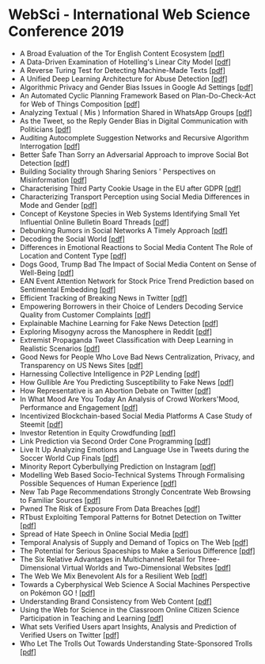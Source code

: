 # WebSci - International Web Science Conference 2019

 - A Broad Evaluation of the Tor English Content Ecosystem [[pdf]](https://github.com/ahmadassaf/research-library/blob/master/Conferences/WebSci%20-%20International%20Web%20Science%20Conference/WebSci%20-%20International%20Web%20Science%20Conference%202019/A%20Broad%20Evaluation%20of%20the%20Tor%20English%20Content%20Ecosystem.pdf)
 - A Data-Driven Examination of Hotelling's Linear City Model [[pdf]](https://github.com/ahmadassaf/research-library/blob/master/Conferences/WebSci%20-%20International%20Web%20Science%20Conference/WebSci%20-%20International%20Web%20Science%20Conference%202019/A%20Data-Driven%20Examination%20of%20Hotelling's%20Linear%20City%20Model.pdf)
 - A Reverse Turing Test for Detecting Machine-Made Texts [[pdf]](https://github.com/ahmadassaf/research-library/blob/master/Conferences/WebSci%20-%20International%20Web%20Science%20Conference/WebSci%20-%20International%20Web%20Science%20Conference%202019/A%20Reverse%20Turing%20Test%20for%20Detecting%20Machine-Made%20Texts.pdf)
 - A Unified Deep Learning Architecture for Abuse Detection [[pdf]](https://github.com/ahmadassaf/research-library/blob/master/Conferences/WebSci%20-%20International%20Web%20Science%20Conference/WebSci%20-%20International%20Web%20Science%20Conference%202019/A%20Unified%20Deep%20Learning%20Architecture%20for%20Abuse%20Detection.pdf)
 - Algorithmic Privacy and Gender Bias Issues in Google Ad Settings [[pdf]](https://github.com/ahmadassaf/research-library/blob/master/Conferences/WebSci%20-%20International%20Web%20Science%20Conference/WebSci%20-%20International%20Web%20Science%20Conference%202019/Algorithmic%20Privacy%20and%20Gender%20Bias%20Issues%20in%20Google%20Ad%20Settings.pdf)
 - An Automated Cyclic Planning Framework Based on Plan-Do-Check-Act for Web of Things Composition [[pdf]](https://github.com/ahmadassaf/research-library/blob/master/Conferences/WebSci%20-%20International%20Web%20Science%20Conference/WebSci%20-%20International%20Web%20Science%20Conference%202019/An%20Automated%20Cyclic%20Planning%20Framework%20Based%20on%20Plan-Do-Check-Act%20for%20Web%20of%20Things%20Composition.pdf)
 - Analyzing Textual ( Mis ) Information Shared in WhatsApp Groups [[pdf]](https://github.com/ahmadassaf/research-library/blob/master/Conferences/WebSci%20-%20International%20Web%20Science%20Conference/WebSci%20-%20International%20Web%20Science%20Conference%202019/Analyzing%20Textual%20(%20Mis%20)%20Information%20Shared%20in%20WhatsApp%20Groups.pdf)
 - As the Tweet, so the Reply Gender Bias in Digital Communication with Politicians [[pdf]](https://github.com/ahmadassaf/research-library/blob/master/Conferences/WebSci%20-%20International%20Web%20Science%20Conference/WebSci%20-%20International%20Web%20Science%20Conference%202019/As%20the%20Tweet,%20so%20the%20Reply%20Gender%20Bias%20in%20Digital%20Communication%20with%20Politicians.pdf)
 - Auditing Autocomplete Suggestion Networks and Recursive Algorithm Interrogation [[pdf]](https://github.com/ahmadassaf/research-library/blob/master/Conferences/WebSci%20-%20International%20Web%20Science%20Conference/WebSci%20-%20International%20Web%20Science%20Conference%202019/Auditing%20Autocomplete%20Suggestion%20Networks%20and%20Recursive%20Algorithm%20Interrogation.pdf)
 - Better Safe Than Sorry an Adversarial Approach to improve Social Bot Detection [[pdf]](https://github.com/ahmadassaf/research-library/blob/master/Conferences/WebSci%20-%20International%20Web%20Science%20Conference/WebSci%20-%20International%20Web%20Science%20Conference%202019/Better%20Safe%20Than%20Sorry%20an%20Adversarial%20Approach%20to%20improve%20Social%20Bot%20Detection.pdf)
 - Building Sociality through Sharing Seniors ' Perspectives on Misinformation [[pdf]](https://github.com/ahmadassaf/research-library/blob/master/Conferences/WebSci%20-%20International%20Web%20Science%20Conference/WebSci%20-%20International%20Web%20Science%20Conference%202019/Building%20Sociality%20through%20Sharing%20Seniors%20'%20Perspectives%20on%20Misinformation.pdf)
 - Characterising Third Party Cookie Usage in the EU after GDPR [[pdf]](https://github.com/ahmadassaf/research-library/blob/master/Conferences/WebSci%20-%20International%20Web%20Science%20Conference/WebSci%20-%20International%20Web%20Science%20Conference%202019/Characterising%20Third%20Party%20Cookie%20Usage%20in%20the%20EU%20after%20GDPR.pdf)
 - Characterizing Transport Perception using Social Media Differences in Mode and Gender [[pdf]](https://github.com/ahmadassaf/research-library/blob/master/Conferences/WebSci%20-%20International%20Web%20Science%20Conference/WebSci%20-%20International%20Web%20Science%20Conference%202019/Characterizing%20Transport%20Perception%20using%20Social%20Media%20Differences%20in%20Mode%20and%20Gender.pdf)
 - Concept of Keystone Species in Web Systems Identifying Small Yet Influential Online Bulletin Board Threads [[pdf]](https://github.com/ahmadassaf/research-library/blob/master/Conferences/WebSci%20-%20International%20Web%20Science%20Conference/WebSci%20-%20International%20Web%20Science%20Conference%202019/Concept%20of%20Keystone%20Species%20in%20Web%20Systems%20Identifying%20Small%20Yet%20Influential%20Online%20Bulletin%20Board%20Threads.pdf)
 - Debunking Rumors in Social Networks A Timely Approach [[pdf]](https://github.com/ahmadassaf/research-library/blob/master/Conferences/WebSci%20-%20International%20Web%20Science%20Conference/WebSci%20-%20International%20Web%20Science%20Conference%202019/Debunking%20Rumors%20in%20Social%20Networks%20A%20Timely%20Approach.pdf)
 - Decoding the Social World [[pdf]](https://github.com/ahmadassaf/research-library/blob/master/Conferences/WebSci%20-%20International%20Web%20Science%20Conference/WebSci%20-%20International%20Web%20Science%20Conference%202019/Decoding%20the%20Social%20World.pdf)
 - Differences in Emotional Reactions to Social Media Content The Role of Location and Content Type [[pdf]](https://github.com/ahmadassaf/research-library/blob/master/Conferences/WebSci%20-%20International%20Web%20Science%20Conference/WebSci%20-%20International%20Web%20Science%20Conference%202019/Differences%20in%20Emotional%20Reactions%20to%20Social%20Media%20Content%20The%20Role%20of%20Location%20and%20Content%20Type.pdf)
 - Dogs Good, Trump Bad The Impact of Social Media Content on Sense of Well-Being [[pdf]](https://github.com/ahmadassaf/research-library/blob/master/Conferences/WebSci%20-%20International%20Web%20Science%20Conference/WebSci%20-%20International%20Web%20Science%20Conference%202019/Dogs%20Good,%20Trump%20Bad%20The%20Impact%20of%20Social%20Media%20Content%20on%20Sense%20of%20Well-Being.pdf)
 - EAN Event Attention Network for Stock Price Trend Prediction based on Sentimental Embedding [[pdf]](https://github.com/ahmadassaf/research-library/blob/master/Conferences/WebSci%20-%20International%20Web%20Science%20Conference/WebSci%20-%20International%20Web%20Science%20Conference%202019/EAN%20Event%20Attention%20Network%20for%20Stock%20Price%20Trend%20Prediction%20based%20on%20Sentimental%20Embedding.pdf)
 - Efficient Tracking of Breaking News in Twitter [[pdf]](https://github.com/ahmadassaf/research-library/blob/master/Conferences/WebSci%20-%20International%20Web%20Science%20Conference/WebSci%20-%20International%20Web%20Science%20Conference%202019/Efficient%20Tracking%20of%20Breaking%20News%20in%20Twitter.pdf)
 - Empowering Borrowers in their Choice of Lenders Decoding Service Quality from Customer Complaints [[pdf]](https://github.com/ahmadassaf/research-library/blob/master/Conferences/WebSci%20-%20International%20Web%20Science%20Conference/WebSci%20-%20International%20Web%20Science%20Conference%202019/Empowering%20Borrowers%20in%20their%20Choice%20of%20Lenders%20Decoding%20Service%20Quality%20from%20Customer%20Complaints.pdf)
 - Explainable Machine Learning for Fake News Detection [[pdf]](https://github.com/ahmadassaf/research-library/blob/master/Conferences/WebSci%20-%20International%20Web%20Science%20Conference/WebSci%20-%20International%20Web%20Science%20Conference%202019/Explainable%20Machine%20Learning%20for%20Fake%20News%20Detection.pdf)
 - Exploring Misogyny across the Manosphere in Reddit [[pdf]](https://github.com/ahmadassaf/research-library/blob/master/Conferences/WebSci%20-%20International%20Web%20Science%20Conference/WebSci%20-%20International%20Web%20Science%20Conference%202019/Exploring%20Misogyny%20across%20the%20Manosphere%20in%20Reddit.pdf)
 - Extremist Propaganda Tweet Classification with Deep Learning in Realistic Scenarios [[pdf]](https://github.com/ahmadassaf/research-library/blob/master/Conferences/WebSci%20-%20International%20Web%20Science%20Conference/WebSci%20-%20International%20Web%20Science%20Conference%202019/Extremist%20Propaganda%20Tweet%20Classification%20with%20Deep%20Learning%20in%20Realistic%20Scenarios.pdf)
 - Good News for People Who Love Bad News Centralization, Privacy, and Transparency on US News Sites [[pdf]](https://github.com/ahmadassaf/research-library/blob/master/Conferences/WebSci%20-%20International%20Web%20Science%20Conference/WebSci%20-%20International%20Web%20Science%20Conference%202019/Good%20News%20for%20People%20Who%20Love%20Bad%20News%20Centralization,%20Privacy,%20and%20Transparency%20on%20US%20News%20Sites.pdf)
 - Harnessing Collective Intelligence in P2P Lending [[pdf]](https://github.com/ahmadassaf/research-library/blob/master/Conferences/WebSci%20-%20International%20Web%20Science%20Conference/WebSci%20-%20International%20Web%20Science%20Conference%202019/Harnessing%20Collective%20Intelligence%20in%20P2P%20Lending.pdf)
 - How Gullible Are You Predicting Susceptibility to Fake News [[pdf]](https://github.com/ahmadassaf/research-library/blob/master/Conferences/WebSci%20-%20International%20Web%20Science%20Conference/WebSci%20-%20International%20Web%20Science%20Conference%202019/How%20Gullible%20Are%20You%20Predicting%20Susceptibility%20to%20Fake%20News.pdf)
 - How Representative is an Abortion Debate on Twitter [[pdf]](https://github.com/ahmadassaf/research-library/blob/master/Conferences/WebSci%20-%20International%20Web%20Science%20Conference/WebSci%20-%20International%20Web%20Science%20Conference%202019/How%20Representative%20is%20an%20Abortion%20Debate%20on%20Twitter.pdf)
 - In What Mood Are You Today An Analysis of Crowd Workers'Mood, Performance and Engagement [[pdf]](https://github.com/ahmadassaf/research-library/blob/master/Conferences/WebSci%20-%20International%20Web%20Science%20Conference/WebSci%20-%20International%20Web%20Science%20Conference%202019/In%20What%20Mood%20Are%20You%20Today%20An%20Analysis%20of%20Crowd%20Workers'Mood,%20Performance%20and%20Engagement.pdf)
 - Incentivized Blockchain-based Social Media Platforms A Case Study of Steemit [[pdf]](https://github.com/ahmadassaf/research-library/blob/master/Conferences/WebSci%20-%20International%20Web%20Science%20Conference/WebSci%20-%20International%20Web%20Science%20Conference%202019/Incentivized%20Blockchain-based%20Social%20Media%20Platforms%20A%20Case%20Study%20of%20Steemit.pdf)
 - Investor Retention in Equity Crowdfunding [[pdf]](https://github.com/ahmadassaf/research-library/blob/master/Conferences/WebSci%20-%20International%20Web%20Science%20Conference/WebSci%20-%20International%20Web%20Science%20Conference%202019/Investor%20Retention%20in%20Equity%20Crowdfunding.pdf)
 - Link Prediction via Second Order Cone Programming [[pdf]](https://github.com/ahmadassaf/research-library/blob/master/Conferences/WebSci%20-%20International%20Web%20Science%20Conference/WebSci%20-%20International%20Web%20Science%20Conference%202019/Link%20Prediction%20via%20Second%20Order%20Cone%20Programming.pdf)
 - Live It Up Analyzing Emotions and Language Use in Tweets during the Soccer World Cup Finals [[pdf]](https://github.com/ahmadassaf/research-library/blob/master/Conferences/WebSci%20-%20International%20Web%20Science%20Conference/WebSci%20-%20International%20Web%20Science%20Conference%202019/Live%20It%20Up%20Analyzing%20Emotions%20and%20Language%20Use%20in%20Tweets%20during%20the%20Soccer%20World%20Cup%20Finals.pdf)
 - Minority Report Cyberbullying Prediction on Instagram [[pdf]](https://github.com/ahmadassaf/research-library/blob/master/Conferences/WebSci%20-%20International%20Web%20Science%20Conference/WebSci%20-%20International%20Web%20Science%20Conference%202019/Minority%20Report%20Cyberbullying%20Prediction%20on%20Instagram.pdf)
 - Modelling Web Based Socio-Technical Systems Through Formalising Possible Sequences of Human Experience [[pdf]](https://github.com/ahmadassaf/research-library/blob/master/Conferences/WebSci%20-%20International%20Web%20Science%20Conference/WebSci%20-%20International%20Web%20Science%20Conference%202019/Modelling%20Web%20Based%20Socio-Technical%20Systems%20Through%20Formalising%20Possible%20Sequences%20of%20Human%20Experience.pdf)
 - New Tab Page Recommendations Strongly Concentrate Web Browsing to Familiar Sources [[pdf]](https://github.com/ahmadassaf/research-library/blob/master/Conferences/WebSci%20-%20International%20Web%20Science%20Conference/WebSci%20-%20International%20Web%20Science%20Conference%202019/New%20Tab%20Page%20Recommendations%20Strongly%20Concentrate%20Web%20Browsing%20to%20Familiar%20Sources.pdf)
 - Pwned The Risk of Exposure From Data Breaches [[pdf]](https://github.com/ahmadassaf/research-library/blob/master/Conferences/WebSci%20-%20International%20Web%20Science%20Conference/WebSci%20-%20International%20Web%20Science%20Conference%202019/Pwned%20The%20Risk%20of%20Exposure%20From%20Data%20Breaches.pdf)
 - RTbust Exploiting Temporal Patterns for Botnet Detection on Twitter [[pdf]](https://github.com/ahmadassaf/research-library/blob/master/Conferences/WebSci%20-%20International%20Web%20Science%20Conference/WebSci%20-%20International%20Web%20Science%20Conference%202019/RTbust%20Exploiting%20Temporal%20Patterns%20for%20Botnet%20Detection%20on%20Twitter.pdf)
 - Spread of Hate Speech in Online Social Media [[pdf]](https://github.com/ahmadassaf/research-library/blob/master/Conferences/WebSci%20-%20International%20Web%20Science%20Conference/WebSci%20-%20International%20Web%20Science%20Conference%202019/Spread%20of%20Hate%20Speech%20in%20Online%20Social%20Media.pdf)
 - Temporal Analysis of Supply and Demand of Topics on The Web [[pdf]](https://github.com/ahmadassaf/research-library/blob/master/Conferences/WebSci%20-%20International%20Web%20Science%20Conference/WebSci%20-%20International%20Web%20Science%20Conference%202019/Temporal%20Analysis%20of%20Supply%20and%20Demand%20of%20Topics%20on%20The%20Web.pdf)
 - The Potential for Serious Spaceships to Make a Serious Difference [[pdf]](https://github.com/ahmadassaf/research-library/blob/master/Conferences/WebSci%20-%20International%20Web%20Science%20Conference/WebSci%20-%20International%20Web%20Science%20Conference%202019/The%20Potential%20for%20Serious%20Spaceships%20to%20Make%20a%20Serious%20Difference.pdf)
 - The Six Relative Advantages in Multichannel Retail for Three-Dimensional Virtual Worlds and Two-Dimensional Websites [[pdf]](https://github.com/ahmadassaf/research-library/blob/master/Conferences/WebSci%20-%20International%20Web%20Science%20Conference/WebSci%20-%20International%20Web%20Science%20Conference%202019/The%20Six%20Relative%20Advantages%20in%20Multichannel%20Retail%20for%20Three-Dimensional%20Virtual%20Worlds%20and%20Two-Dimensional%20Websites.pdf)
 - The Web We Mix Benevolent AIs for a Resilient Web [[pdf]](https://github.com/ahmadassaf/research-library/blob/master/Conferences/WebSci%20-%20International%20Web%20Science%20Conference/WebSci%20-%20International%20Web%20Science%20Conference%202019/The%20Web%20We%20Mix%20Benevolent%20AIs%20for%20a%20Resilient%20Web.pdf)
 - Towards a Cyberphysical Web Science A Social Machines Perspective on Pokémon GO ! [[pdf]](https://github.com/ahmadassaf/research-library/blob/master/Conferences/WebSci%20-%20International%20Web%20Science%20Conference/WebSci%20-%20International%20Web%20Science%20Conference%202019/Towards%20a%20Cyberphysical%20Web%20Science%20A%20Social%20Machines%20Perspective%20on%20Pokémon%20GO%20!.pdf)
 - Understanding Brand Consistency from Web Content [[pdf]](https://github.com/ahmadassaf/research-library/blob/master/Conferences/WebSci%20-%20International%20Web%20Science%20Conference/WebSci%20-%20International%20Web%20Science%20Conference%202019/Understanding%20Brand%20Consistency%20from%20Web%20Content.pdf)
 - Using the Web for Science in the Classroom Online Citizen Science Participation in Teaching and Learning [[pdf]](https://github.com/ahmadassaf/research-library/blob/master/Conferences/WebSci%20-%20International%20Web%20Science%20Conference/WebSci%20-%20International%20Web%20Science%20Conference%202019/Using%20the%20Web%20for%20Science%20in%20the%20Classroom%20Online%20Citizen%20Science%20Participation%20in%20Teaching%20and%20Learning.pdf)
 - What sets Verified Users apart Insights, Analysis and Prediction of Verified Users on Twitter [[pdf]](https://github.com/ahmadassaf/research-library/blob/master/Conferences/WebSci%20-%20International%20Web%20Science%20Conference/WebSci%20-%20International%20Web%20Science%20Conference%202019/What%20sets%20Verified%20Users%20apart%20Insights,%20Analysis%20and%20Prediction%20of%20Verified%20Users%20on%20Twitter.pdf)
 - Who Let The Trolls Out Towards Understanding State-Sponsored Trolls [[pdf]](https://github.com/ahmadassaf/research-library/blob/master/Conferences/WebSci%20-%20International%20Web%20Science%20Conference/WebSci%20-%20International%20Web%20Science%20Conference%202019/Who%20Let%20The%20Trolls%20Out%20Towards%20Understanding%20State-Sponsored%20Trolls.pdf)
